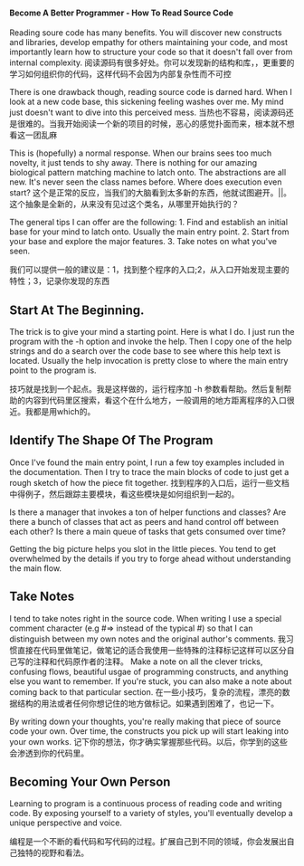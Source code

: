#### Become A Better Programmer - How To Read Source Code

Reading soure code has many benefits. You will discover new constructs and libraries, develop empathy for others maintaining your code, and most importantly learn how to structure your code so that it doesn't fall over from internal complexity.
阅读源码有很多好处。你可以发现新的结构和库，，更重要的学习如何组织你的代码，这样代码不会因为内部复杂性而不可控

There is one drawback though, reading source code is darned hard. When I look at a new code base, this sickening feeling washes over me. My mind just doesn't want to dive into this perceived mess.
当热也不容易，阅读源码还是很难的。当我开始阅读一个新的项目的时候，恶心的感觉扑面而来，根本就不想看这一团乱麻

This is (hopefully) a normal response. When our brains sees too much novelty, it just tends to shy away. There is nothing for our amazing biological pattern matching machine to latch onto. The abstractions are all new. It's never seen the class names before. Where does execution even start?
这个是正常的反应，当我们的大脑看到太多新的东西，他就试图避开。||。这个抽象是全新的，从来没有见过这个类名，从哪里开始执行的？

The general tips I can offer are the following: 1. Find and establish an initial base for your mind to latch onto. Usually the main entry point. 2. Start from your base and explore the major features. 3. Take notes on what you've seen.


我们可以提供一般的建议是：1，找到整个程序的入口;2，从入口开始发现主要的特性；3，记录你发现的东西

## Start At The Beginning.
The trick is to give your mind a starting point. Here is what I do. I just run the program with the -h option and invoke the help. Then I copy one of the help strings and do a search over the code base to see where this help text is located. Usually the help invocation is pretty close to where the main entry point to the program is.

技巧就是找到一个起点。我是这样做的，运行程序加 -h 参数看帮助。然后复制帮助的内容到代码里区搜索，看这个在什么地方，一般调用的地方距离程序的入口很近。我都是用which的。

## Identify The Shape Of The Program
Once I've found the main entry point, I run a few toy examples included in the documentation. Then I try to trace the main blocks of code to just get a rough sketch of how the piece fit together.
找到程序的入口后，运行一些文档中得例子，然后跟踪主要模块，看这些模块是如何组织到一起的。

Is there a manager that invokes a ton of helper functions and classes? Are there a bunch of classes that act as peers and hand control off between each other? Is there a main queue of tasks that gets consumed over time?

Getting the big picture helps you slot in the little pieces. You tend to get overwhelmed by the details if you try to forge ahead without understanding the main flow.

## Take Notes
I tend to take notes right in the source code. When writing I use a special comment character (e.g #=> instead of the typical #) so that I can distinguish between my own notes and the original author's comments.
我习惯直接在代码里做笔记，做笔记的适合我使用一些特殊的注释标记这样可以区分自己写的注释和代码原作者的注释。
Make a note on all the clever tricks, confusing flows, beautiful usgae of programming constructs, and anything else you want to remember. If you're stuck, you can also make a note about coming back to that particular section.
在一些小技巧，复杂的流程，漂亮的数据结构的用法或者任何你想记住的地方做标记。如果遇到困难了，也记一下。

By writing down your thoughts, you're really making that piece of source code your own. Over time, the constructs you pick up will start leaking into your own works.
记下你的想法，你才确实掌握那些代码。以后，你学到的这些会渗透到你的代码里。
## Becoming Your Own Person
Learning to program is a continuous process of reading code and writing code. By exposing yourself to a variety of styles, you'll eventually develop a unique perspective and voice.

编程是一个不断的看代码和写代码的过程。扩展自己到不同的领域，你会发展出自己独特的视野和看法。
